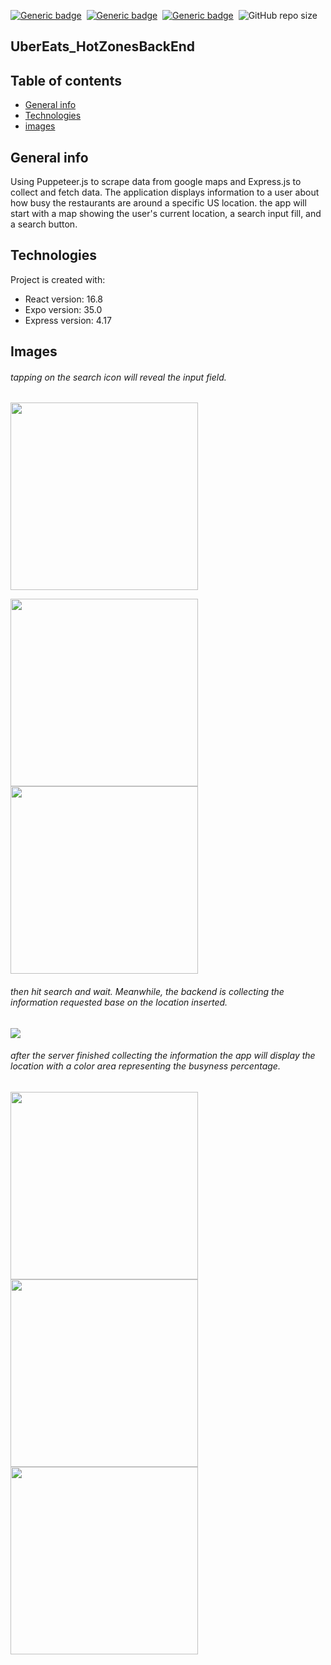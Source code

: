 [![Generic badge](https://img.shields.io/badge/Code-ReactNative-blue.svg)](https://shields.io/)&nbsp; [![Generic badge](https://img.shields.io/badge/Code-Express-red.svg)](https://shields.io/)&nbsp; [![Generic badge](https://img.shields.io/badge/Code-JavaScript-yellow.svg)](https://shields.io/)&nbsp; ![GitHub repo size](https://img.shields.io/github/repo-size/MarioR9/UberEats_HotZones?color=g&label=Repo%20Size)

## UberEats_HotZonesBackEnd

## Table of contents
* [General info](#general-info)
* [Technologies](#technologies)
* [images](#images)

## General info

Using Puppeteer.js to scrape data from google maps and Express.js to collect and fetch data. The application displays information to a user about how busy the restaurants are around a specific US location.
the app will start with a map showing the user's current location, a search input fill, and a search button.

## Technologies

Project is created with:
* React version: 16.8
* Expo version: 35.0
* Express version: 4.17


## Images

###### tapping on the search icon will reveal the input field. 
<img src="ReadmeImages/Startapp.png" width="300"> 

<img src="ReadmeImages/searchtap.png" width="300"> <img src="ReadmeImages/locationset.png" width="300">

###### then hit search and wait. Meanwhile, the backend is collecting the information requested base on the location inserted.
<img src="ReadmeImages/serverdata.png">

###### after the server finished collecting the information the app will display the location with a color area representing the busyness percentage.
<img src="ReadmeImages/notbusyresult.png" width="300"> <img src="ReadmeImages/mediumbusyresult.png" width="300"> <img src="ReadmeImages/busyresult.png" width="300">



